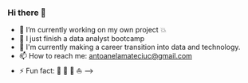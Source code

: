 ### Hi there 👋
- 🔭 I’m currently working on my own project :boom:
- 🌱 I just finish a data analyst bootcamp
- 👯 I'm currently making a career transition into data and technology.
- 📫 How to reach me: antoanelamateciuc@gmail.com
- ⚡ Fun fact: 🎵 🌟 🌅  ⛵
-->
